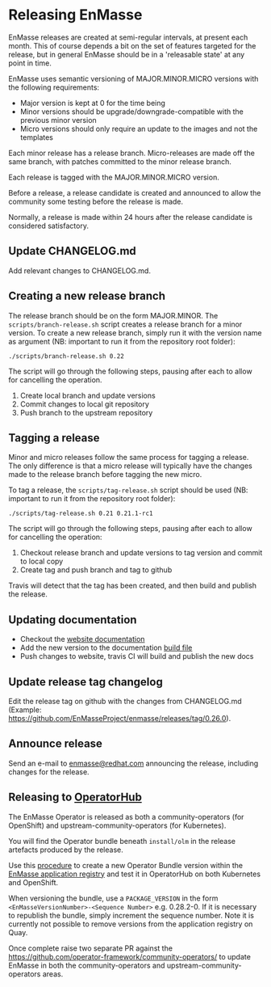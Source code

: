 # Releasing EnMasse

EnMasse releases are created at semi-regular intervals, at present each month. This of course
depends a bit on the set of features targeted for the release, but in general EnMasse should be in a
'releasable state' at any point in time.

EnMasse uses semantic versioning of MAJOR.MINOR.MICRO versions with the following requirements:

* Major version is kept at 0 for the time being
* Minor versions should be upgrade/downgrade-compatible with the previous minor version
* Micro versions should only require an update to the images and not the templates

Each minor release has a release branch. Micro-releases are made off the same branch, with patches
committed to the minor release branch.

Each release is tagged with the MAJOR.MINOR.MICRO version.

Before a release, a release candidate is created and announced to allow the community some testing before the release is made.

Normally, a release is made within 24 hours after the release candidate is considered satisfactory.

## Update CHANGELOG.md

Add relevant changes to CHANGELOG.md.

## Creating a new release branch

The release branch should be on the form MAJOR.MINOR. The `scripts/branch-release.sh` script creates a release branch for a minor version. To create a new release branch, simply run it with the version name as argument (NB: important to run it from the repository root folder):

```
./scripts/branch-release.sh 0.22
```

The script will go through the following steps, pausing after each to allow for cancelling the operation.

1. Create local branch and update versions
2. Commit changes to local git repository
3. Push branch to the upstream repository

## Tagging a release

Minor and micro releases follow the same process for tagging a release. The only difference is that
a micro release will typically have the changes made to the release branch before tagging the new
micro.

To tag a release, the `scripts/tag-release.sh` script should be used (NB: important to 
run it from the repository root folder):

```
./scripts/tag-release.sh 0.21 0.21.1-rc1
```

The script will go through the following steps, pausing after each to allow for cancelling the
operation:

1. Checkout release branch and update versions to tag version and commit to local copy
2. Create tag and push branch and tag to github

Travis will detect that the tag has been created, and then build and publish the release.

## Updating documentation

* Checkout the [website documentation](https://github.com/EnMasseProject/enmasse.io)
* Add the new version to the documentation [build file](https://github.com/EnMasseProject/enmasse.io/blob/master/build.rb#L5)
* Push changes to website, travis CI will build and publish the new docs

## Update release tag changelog

Edit the release tag on github with the changes from CHANGELOG.md (Example: https://github.com/EnMasseProject/enmasse/releases/tag/0.26.0).

## Announce release

Send an e-mail to enmasse@redhat.com announcing the release, including changes for the release.

## Releasing to [OperatorHub](https://operatorhub.io/)

The EnMasse Operator is released as both a community-operators (for OpenShift) and upstream-community-operators (for Kubernetes).

You will find the Operator bundle beneath `install/olm` in the release artefacts produced by the release.

Use this [procedure](https://github.com/operator-framework/community-operators/blob/master/docs/testing-operators.md) to create a
new Operator Bundle version within the [EnMasse application registry](https://quay.io/new/?namespace=enmasse) and test it
in OperatorHub on both Kubernetes and OpenShift.

When versioning the bundle, use a `PACKAGE_VERSION` in the form `<EnMasseVersionNumber>-<Sequence Number>` e.g. 0.28.2-0.   If it is necessary
to republish the bundle, simply increment the sequence number.  Note it is currently not possible to remove versions from the application
registry on Quay.

Once complete raise two separate PR against the https://github.com/operator-framework/community-operators/ to update EnMasse in both the
community-operators and upstream-community-operators areas.


